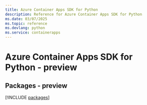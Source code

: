 ```yaml
---
title: Azure Container Apps SDK for Python
description: Reference for Azure Container Apps SDK for Python
ms.date: 03/07/2025
ms.topic: reference
ms.devlang: python
ms.service: containerapps
---
```

# Azure Container Apps SDK for Python - preview
## Packages - preview
[!INCLUDE [packages](container-apps-index.md)]